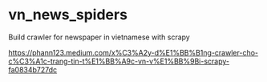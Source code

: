 # vn_news_spiders
Build crawler for newspaper in vietnamese with scrapy

https://phann123.medium.com/x%C3%A2y-d%E1%BB%B1ng-crawler-cho-c%C3%A1c-trang-tin-t%E1%BB%A9c-vn-v%E1%BB%9Bi-scrapy-fa0834b727dc

